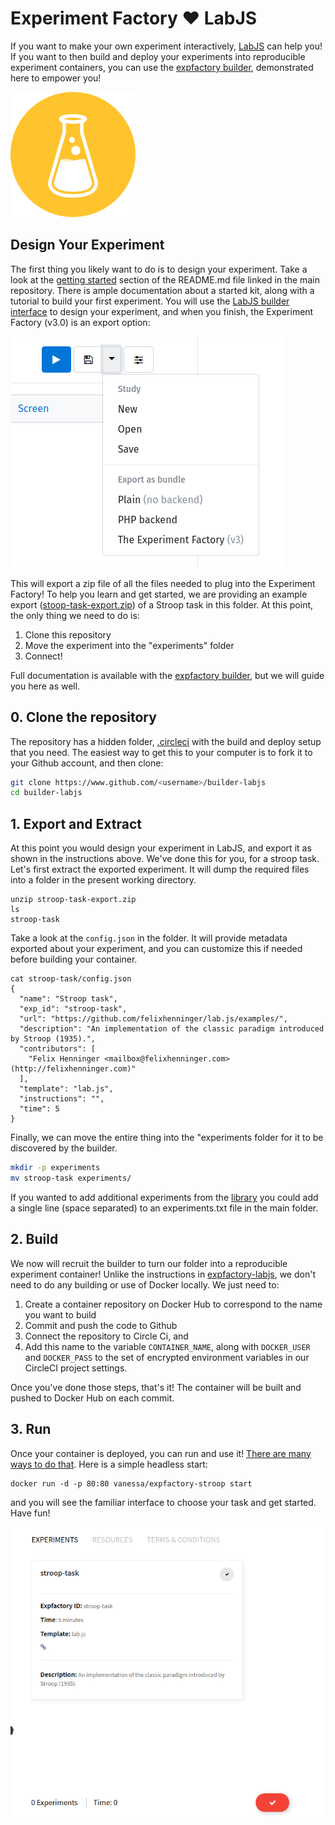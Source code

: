 # Experiment Factory :heart: LabJS

If you want to make your own experiment interactively, [LabJS](https://github.com/getify/LABjs) can help you!
If you want to then build and deploy your experiments into reproducible experiment containers, you
can use the [expfactory builder](https://expfactory.github.io/builder), demonstrated here to empower you!

![img/labjs.png](img/labjs.png)

## Design Your Experiment
The first thing you likely want to do is to design your experiment. Take a look at the [getting started](https://github.com/FelixHenninger/lab.js) section of the README.md file linked in the main repository. There is ample documentation about a started kit, along with a tutorial to build your first experiment. You will use the [LabJS builder interface](https://labjs.felixhenninger.com/) to design your experiment, and when you finish, the Experiment Factory (v3.0) is an export option:

![img/export.png](img/export.png)

This will export a zip file of all the files needed to plug into the Experiment Factory! To help you learn and get started, we are providing an example export ([stoop-task-export.zip](stoop-task-export.zip)) of a Stroop task in this folder. At this point, the only thing we need to do is:

 1. Clone this repository
 2. Move the experiment into the "experiments" folder
 3. Connect!

Full documentation is available with the [expfactory builder](https://expfactory.github.io/builder), but we will
guide you here as well.

## 0. Clone the repository
The repository has a hidden folder, [.circleci](.circleci) with the build and deploy setup that you need. The easiest way to get this to your computer is to fork it to your Github account, and then clone:

```bash
git clone https://www.github.com/<username>/builder-labjs
cd builder-labjs
```

## 1. Export and Extract
At this point you would design your experiment in LabJS, and export it as shown in the instructions above. We've done this for you, for a stroop task. Let's first extract the exported experiment. It will dump the required files into a folder in the present working directory.

```
unzip stroop-task-export.zip
ls
stroop-task
```

Take a look at the `config.json` in the folder. It will provide metadata exported about your experiment, and you can customize this if needed before building your container.

```
cat stroop-task/config.json 
{
  "name": "Stroop task",
  "exp_id": "stroop-task",
  "url": "https://github.com/felixhenninger/lab.js/examples/",
  "description": "An implementation of the classic paradigm introduced by Stroop (1935).",
  "contributors": [
    "Felix Henninger <mailbox@felixhenninger.com> (http://felixhenninger.com)"
  ],
  "template": "lab.js",
  "instructions": "",
  "time": 5
}
```

Finally, we can move the entire thing into the "experiments folder for it to be discovered by the builder.

```bash
mkdir -p experiments
mv stroop-task experiments/
```
If you wanted to add additional experiments from the [library](https://expfactory.github.io/experiments)
you could add a single line (space separated) to an experiments.txt file in the main folder.

## 2. Build
We now will recruit the builder to turn our folder into a reproducible experiment container!
Unlike the instructions in [expfactory-labjs](https://www.github.com/expfactory/expfactory-labjs),
we don't need to do any building or use of Docker locally. We just need to:

 1. Create a container repository on Docker Hub to correspond to the name you want to build
 2. Commit and push the code to Github
 3. Connect the repository to Circle Ci, and
 4. Add this name to the variable `CONTAINER_NAME`, along with `DOCKER_USER` and `DOCKER_PASS` to the set of encrypted environment variables in our CircleCI project settings.

Once you've done those steps, that's it! The container will be built and pushed to Docker Hub on each commit. 


## 3. Run
Once your container is deployed, you can run and use it! [There are many ways to do that](https://expfactory.github.io/expfactory/usage). Here is a simple headless start:

```
docker run -d -p 80:80 vanessa/expfactory-stroop start
```
and you will see the familiar interface to choose your task and get started. Have fun!

![img/stroop.png](img/stroop.png)
